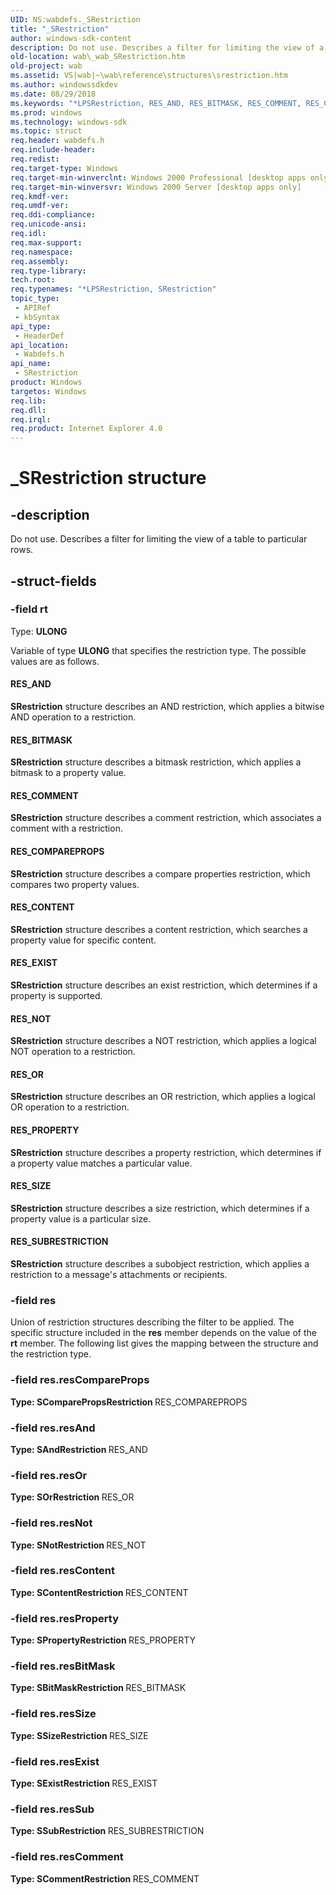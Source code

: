 ```yaml
---
UID: NS:wabdefs._SRestriction
title: "_SRestriction"
author: windows-sdk-content
description: Do not use. Describes a filter for limiting the view of a table to particular rows.
old-location: wab\_wab_SRestriction.htm
old-project: wab
ms.assetid: VS|wab|~\wab\reference\structures\srestriction.htm
ms.author: windowssdkdev
ms.date: 08/29/2018
ms.keywords: "*LPSRestriction, RES_AND, RES_BITMASK, RES_COMMENT, RES_COMPAREPROPS, RES_CONTENT, RES_EXIST, RES_NOT, RES_OR, RES_PROPERTY, RES_SIZE, RES_SUBRESTRICTION, SRestriction, SRestriction structure [Windows Address Book], _SRestriction, _wab_SRestriction, wab._wab_SRestriction, wabdefs/SRestriction"
ms.prod: windows
ms.technology: windows-sdk
ms.topic: struct
req.header: wabdefs.h
req.include-header: 
req.redist: 
req.target-type: Windows
req.target-min-winverclnt: Windows 2000 Professional [desktop apps only]
req.target-min-winversvr: Windows 2000 Server [desktop apps only]
req.kmdf-ver: 
req.umdf-ver: 
req.ddi-compliance: 
req.unicode-ansi: 
req.idl: 
req.max-support: 
req.namespace: 
req.assembly: 
req.type-library: 
tech.root: 
req.typenames: "*LPSRestriction, SRestriction"
topic_type:
 - APIRef
 - kbSyntax
api_type:
 - HeaderDef
api_location:
 - Wabdefs.h
api_name:
 - SRestriction
product: Windows
targetos: Windows
req.lib: 
req.dll: 
req.irql: 
req.product: Internet Explorer 4.0
---
```


# _SRestriction structure


## -description


Do not use. Describes a filter for limiting the view of a table to particular rows.


## -struct-fields




### -field rt

Type: <b>ULONG</b>

Variable of type <b>ULONG</b> that specifies the restriction type. The possible values are as follows.



#### RES_AND

<b>SRestriction</b> structure describes an AND restriction, which applies a bitwise AND operation to a restriction.



#### RES_BITMASK

<b>SRestriction</b> structure describes a bitmask restriction, which applies a bitmask to a property value.



#### RES_COMMENT

<b>SRestriction</b> structure describes a comment restriction, which associates a comment with a restriction.



#### RES_COMPAREPROPS

<b>SRestriction</b> structure describes a compare properties restriction, which compares two property values. 



#### RES_CONTENT

<b>SRestriction</b> structure describes a content restriction, which searches a property value for specific content. 



#### RES_EXIST

<b>SRestriction</b> structure describes an exist restriction, which determines if a property is supported.



#### RES_NOT

<b>SRestriction</b> structure describes a NOT restriction, which applies a logical NOT operation to a restriction.



#### RES_OR

<b>SRestriction</b> structure describes an OR restriction, which applies a logical OR operation to a restriction.



#### RES_PROPERTY

<b>SRestriction</b> structure describes a property restriction, which determines if a property value matches a particular value.



#### RES_SIZE

<b>SRestriction</b> structure describes a size restriction, which determines if a property value is a particular size.



#### RES_SUBRESTRICTION

<b>SRestriction</b> structure describes a subobject restriction, which applies a restriction to a message's attachments or recipients.


### -field res

Union of restriction structures describing the filter to be applied. The specific structure included in the <b>res</b> member depends on the value of the <b>rt</b> member. The following list gives the mapping between the structure and the restriction type.


### -field res.resCompareProps

<b>Type: <b>SComparePropsRestriction</b>
</b>
RES_COMPAREPROPS


### -field res.resAnd

<b>Type: <b>SAndRestriction</b>
</b>
RES_AND


### -field res.resOr

<b>Type: <b>SOrRestriction</b>
</b>
RES_OR


### -field res.resNot

<b>Type: <b>SNotRestriction</b>
</b>
RES_NOT


### -field res.resContent

<b>Type: <b>SContentRestriction</b>
</b>
RES_CONTENT


### -field res.resProperty

<b>Type: <b>SPropertyRestriction</b>
</b>
RES_PROPERTY


### -field res.resBitMask

<b>Type: <b>SBitMaskRestriction</b>
</b>
RES_BITMASK


### -field res.resSize

<b>Type: <b>SSizeRestriction</b>
</b>
RES_SIZE


### -field res.resExist

<b>Type: <b>SExistRestriction</b>
</b>
RES_EXIST


### -field res.resSub

<b>Type: <b>SSubRestriction</b>
</b>
RES_SUBRESTRICTION


### -field res.resComment

<b>Type: <b>SCommentRestriction</b>
</b>
RES_COMMENT

